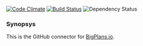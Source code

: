 [![Code Climate](https://codeclimate.com/github/Assembla/bigplans-github-connector.png)](https://codeclimate.com/github/Assembla/bigplans-github-connector)
[![Build Status](https://travis-ci.org/Assembla/bigplans-github-connector.png?branch=master)](https://travis-ci.org/Assembla/bigplans-github-connector)
![Dependency Status](https://gemnasium.com/Assembla/bigplans-github-connector.png)

### Synopsys

This is the GitHub connector for [BigPlans.io](https://bigplans.io).
